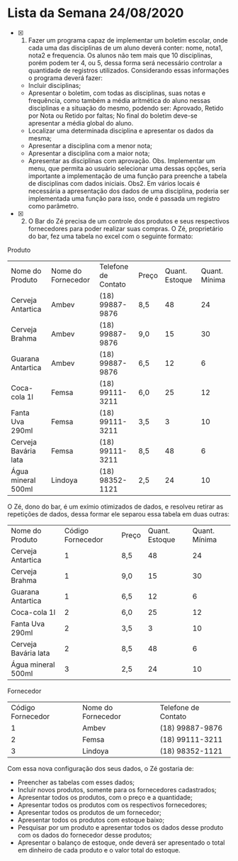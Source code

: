 # Lista da Semana 24/08/2020

- [x] 1. Fazer um programa capaz de implementar um boletim escolar, onde cada uma das disciplinas de um aluno deverá conter: nome, nota1, nota2 e frequencia. Os alunos não tem mais que 10 disciplinas, porém podem ter 4, ou 5, dessa forma será necessário controlar a quantidade de registros utilizados. Considerando essas informações o programa deverá fazer:
  - Incluir disciplinas;
  - Apresentar o boletim, com todas as disciplinas, suas notas e frequência, como também a média aritmética do aluno nessas disciplinas e a situação do mesmo, podendo ser: Aprovado, Retido por Nota ou Retido por faltas; No final do boletim deve-se apresentar a média global do aluno.
  - Localizar uma determinada disciplina e apresentar os dados da mesma;
  - Apresentar a disciplina com a menor nota;
  - Apresentar a disciplina com  a maior nota;
  - Apresentar as disciplinas com  aprovação.
Obs. Implementar um menu, que permita ao usuário selecionar uma dessas opções, seria importante a implementação de uma função para preenche a tabela de disciplinas com dados iniciais. 
Obs2. Em vários locais é necessária a apresentação dos dados de uma disciplina, poderia ser implementada uma função para isso, onde é passada um registro como parâmetro.

- [x] 2. O Bar do Zé precisa de um controle dos produtos e seus respectivos fornecedores para poder realizar suas compras. O Zé, proprietário do bar, fez uma tabela no excel com o seguinte formato:

Produto
         <table>
          <tr>
           <td>Nome do Produto</td>
           <td>Nome do Fornecedor</td>
           <td>Telefone de Contato</td>
           <td>Preço</td>
           <td>Quant. Estoque</td>
           <td>Quant. Mínima</td>
          </tr>
          <tr>
           <td>Cerveja Antartica</td>
           <td>Ambev</td>
           <td>(18) 99887-9876</td>
           <td>8,5</td>
           <td>48</td>
           <td>24</td>
          </tr>
          <tr>
           <td>Cerveja Brahma</td>
           <td>Ambev</td>
           <td>(18) 99887-9876</td>
           <td>9,0</td>
           <td>15</td>
           <td>30</td>
          </tr>
          <tr>
           <td>Guarana Antartica</td>
           <td>Ambev</td>
           <td>(18) 99887-9876</td>
           <td>6,5</td>
           <td>12</td>
           <td>6</td>
          </tr>
          <tr>
           <td>Coca-cola 1l</td>
           <td>Femsa</td>
           <td>(18) 99111-3211</td>
           <td>6,0</td>
           <td>25</td>
           <td>12</td>
          </tr>
          <tr>
           <td>Fanta Uva 290ml</td>
           <td>Femsa</td>
           <td>(18) 99111-3211</td>
           <td>3,5</td>
           <td>3</td>
           <td>10</td>
          </tr>
          <tr>
           <td>Cerveja Bavária lata</td>
           <td>Femsa</td>
           <td>(18) 99111-3211</td>
           <td>8,5</td>
           <td>48</td>
           <td>6</td>
          </tr>
          <tr>
           <td>Água mineral 500ml</td>
           <td>Lindoya</td>
           <td>(18) 98352-1121</td>
           <td>2,5</td>
           <td>24</td>
           <td>10</td>
          </tr>
         </table>
O Zé, dono do bar, é um exímio otimizados de dados, e resolveu retirar as repetições de dados, dessa formar ele separou essa tabela em duas outras:

  <table>
          <tr>
           <td>Nome do Produto</td>
           <td>Código Fornecedor</td>
           <td>Preço</td>
           <td>Quant. Estoque</td>
           <td>Quant. Mínima</td>
          </tr>
          <tr>
           <td>Cerveja Antartica</td>
           <td>1</td>
           <td>8,5</td>
           <td>48</td>
           <td>24</td>
          </tr>
          <tr>
           <td>Cerveja Brahma</td>
           <td>1</td>
           <td>9,0</td>
           <td>15</td>
           <td>30</td>
          </tr>
          <tr>
           <td>Guarana Antartica</td>
           <td>1</td>
           <td>6,5</td>
           <td>12</td>
           <td>6</td>
          </tr>
          <tr>
           <td>Coca-cola 1l</td>
           <td>2</td>
           <td>6,0</td>
           <td>25</td>
           <td>12</td>
          </tr>
          <tr>
           <td>Fanta Uva 290ml</td>
           <td>2</td>
           <td>3,5</td>
           <td>3</td>
           <td>10</td>
          </tr>
          <tr>
           <td>Cerveja Bavária lata</td>
           <td>2</td>
           <td>8,5</td>
           <td>48</td>
           <td>6</td>
          </tr>
          <tr>
           <td>Água mineral 500ml</td>
           <td>3</td>
           <td>2,5</td>
           <td>24</td>
           <td>10</td>
          </tr>
         </table>
Fornecedor
         <table>
          <tr>
           <td>Código Fornecedor</td>
           <td>Nome do Fornecedor</td>
           <td>Telefone de Contato</td>
          </tr>
          <tr>
           <td>1</td>
           <td>Ambev</td>
           <td>(18) 99887-9876</td>
          </tr>
          <tr>
           <td>2</td>
           <td>Femsa</td>
           <td>(18) 99111-3211</td>
          </tr>
          <tr>
           <td>3</td>
           <td>Lindoya</td>
           <td>(18) 98352-1121</td>
          </tr>
         </table>
Com essa nova configuração dos seus dados, o Zé gostaria de:

  - Preencher as tabelas com esses dados;
  - Incluir novos produtos, somente para os fornecedores cadastrados;
  - Apresentar todos os produtos, com o preço e a quantidade;
  - Apresentar todos os produtos com os respectivos fornecedores;
  - Apresentar todos os produtos de um fornecedor;
  - Apresentar todos os produtos com estoque baixo;
  - Pesquisar por um produto e apresentar todos os dados desse produto com os dados do fornecedor desse produtos;
  - Apresentar o balanço de estoque, onde deverá ser apresentado o total em dinheiro de cada produto e o valor total do estoque.
